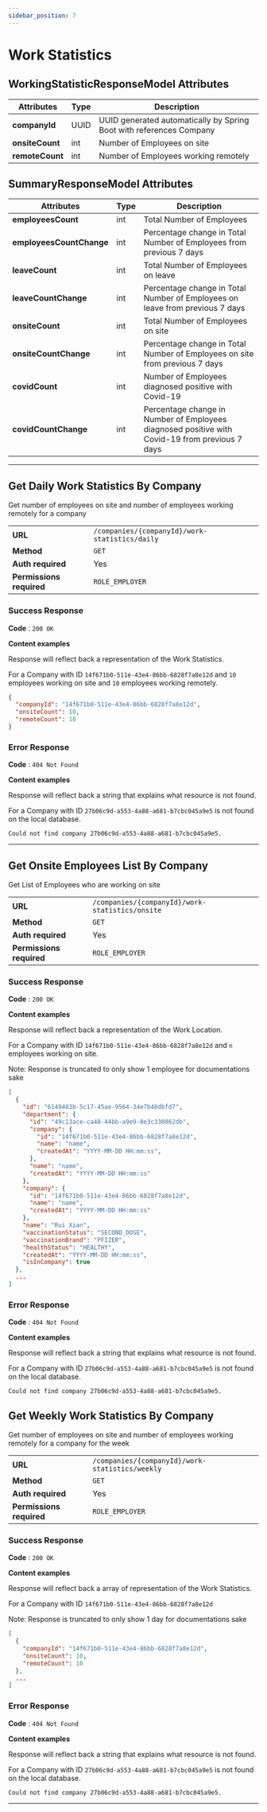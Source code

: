 ```yaml
---
sidebar_position: 7
---
```


#  Work Statistics

## WorkingStatisticResponseModel Attributes
| Attributes      | Type | Description                                                         |
| --------------- | ---- | ------------------------------------------------------------------- |
| **companyId**   | UUID | UUID generated automatically by Spring Boot with references Company |
| **onsiteCount** | int  | Number of Employees on site                                         |
| **remoteCount** | int  | Number of Employees working remotely                                |

## SummaryResponseModel Attributes
| Attributes               | Type | Description                                                                                    |
| ------------------------ | ---- | ---------------------------------------------------------------------------------------------- |
| **employeesCount**       | int  | Total Number of Employees                                                                      |
| **employeesCountChange** | int  | Percentage change in Total Number of Employees from previous 7 days                            |
| **leaveCount**           | int  | Total Number of Employees on leave                                                             |
| **leaveCountChange**     | int  | Percentage change in Total Number of Employees on leave from previous 7 days                   |
| **onsiteCount**          | int  | Total Number of Employees on site                                                              |
| **onsiteCountChange**    | int  | Percentage change in Total Number of Employees on site from previous 7 days                    |
| **covidCount**           | int  | Number of Employees diagnosed positive with Covid-19                                           |
| **covidCountChange**     | int  | Percentage change in Number of Employees diagnosed positive with Covid-19 from previous 7 days |
--- 

## Get Daily Work Statistics By Company
Get number of employees on site and number of employees working remotely for a company

|                          |                                                |
| ------------------------ | ---------------------------------------------- |
| **URL**                  | `/companies/{companyId}/work-statistics/daily` |
| **Method**               | `GET`                                          |
| **Auth required**        | Yes                                            |
| **Permissions required** | `ROLE_EMPLOYER`                                |

### Success Response

**Code** : `200 OK`

**Content examples**

Response will reflect back a representation of the Work Statistics.

For a Company with ID `14f671b0-511e-43e4-86bb-6828f7a8e12d` and `10` employees working on site and `10` employees working remotely. 

```json
{
  "companyId": "14f671b0-511e-43e4-86bb-6828f7a8e12d",
  "onsiteCount": 10,
  "remoteCount": 10
}
```

### Error Response 

**Code** : `404 Not Found`

**Content examples**

Response will reflect back a string that explains what resource is not found.

For a Company with ID `27b06c9d-a553-4a88-a681-b7cbc045a9e5` is not found on the local database.

```
Could not find company 27b06c9d-a553-4a88-a681-b7cbc045a9e5.
```

--- 

## Get Onsite Employees List By Company
Get List of Employees who are working on site

|                          |                                                 |
| ------------------------ | ----------------------------------------------- |
| **URL**                  | `/companies/{companyId}/work-statistics/onsite` |
| **Method**               | `GET`                                           |
| **Auth required**        | Yes                                             |
| **Permissions required** | `ROLE_EMPLOYER`                                 |

### Success Response

**Code** : `200 OK`

**Content examples**

Response will reflect back a representation of the Work Location.

For a Company with ID `14f671b0-511e-43e4-86bb-6828f7a8e12d` and `n` employees working on site.

Note: Response is truncated to only show 1 employee for documentations sake

```json
[
  {
    "id": "6149483b-5c17-45ae-9564-34e7b40dbfd7",
    "department": {
      "id": "49c13ace-ca48-44bb-a9e9-8e3c330862db",
      "company": {
        "id": "14f671b0-511e-43e4-86bb-6828f7a8e12d",
        "name": "name",
        "createdAt": "YYYY-MM-DD HH:mm:ss",
      },
      "name": "name",
      "createdAt": "YYYY-MM-DD HH:mm:ss"
    },
    "company": {
      "id": "14f671b0-511e-43e4-86bb-6828f7a8e12d",
      "name": "name",
      "createdAt": "YYYY-MM-DD HH:mm:ss"
    },
    "name": "Rui Xian",
    "vaccinationStatus": "SECOND_DOSE",
    "vaccinationBrand": "PFIZER",
    "healthStatus": "HEALTHY",
    "createdAt": "YYYY-MM-DD HH:mm:ss",
    "isInCompany": true
  },
  ...
]
```

### Error Response 

**Code** : `404 Not Found`

**Content examples**

Response will reflect back a string that explains what resource is not found.

For a Company with ID `27b06c9d-a553-4a88-a681-b7cbc045a9e5` is not found on the local database.

```
Could not find company 27b06c9d-a553-4a88-a681-b7cbc045a9e5.
```

## Get Weekly Work Statistics By Company
Get number of employees on site and number of employees working remotely for a company for the week

|                          |                                                 |
| ------------------------ | ----------------------------------------------- |
| **URL**                  | `/companies/{companyId}/work-statistics/weekly` |
| **Method**               | `GET`                                           |
| **Auth required**        | Yes                                             |
| **Permissions required** | `ROLE_EMPLOYER`                                 |

### Success Response

**Code** : `200 OK`

**Content examples**

Response will reflect back a array of representation of the Work Statistics.

For a Company with ID `14f671b0-511e-43e4-86bb-6828f7a8e12d`

Note: Response is truncated to only show 1 day for documentations sake

```json
[
  {
    "companyId": "14f671b0-511e-43e4-86bb-6828f7a8e12d",
    "onsiteCount": 10,
    "remoteCount": 10
  },
  ...
]  
```

### Error Response 

**Code** : `404 Not Found`

**Content examples**

Response will reflect back a string that explains what resource is not found.

For a Company with ID `27b06c9d-a553-4a88-a681-b7cbc045a9e5` is not found on the local database.

```
Could not find company 27b06c9d-a553-4a88-a681-b7cbc045a9e5.
```

--- 